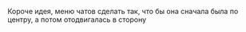 Короче идея, меню чатов сделать так, что бы она сначала была по центру, а потом отодвигалась в сторону